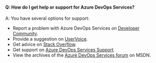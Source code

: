 

#### Q: How do I get help or support for Azure DevOps Services?

A:	You have several options for support:
* Report a problem with Azure DevOps Services on [Developer Community](https://developercommunity.visualstudio.com/spaces/21/index.html).
* Provide a suggestion on [UserVoice](https://visualstudio.uservoice.com/forums/330519-team-services).
* Get advice on [Stack Overflow](https://stackoverflow.com/questions/tagged/vs-team-services).
* Get support on [Azure DevOps Services Support](https://visualstudio.microsoft.com/team-services/support).
* View the archives of the [Azure DevOps Services forum](https://social.msdn.microsoft.com/Forums/en-us/home?forum=TFService) on MSDN.
